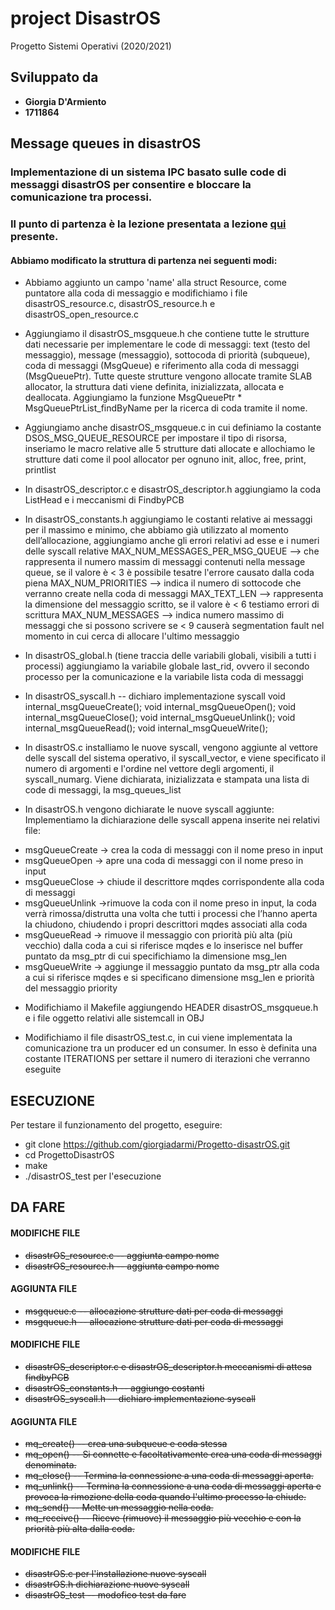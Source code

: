 # project DisastrOS
Progetto Sistemi Operativi (2020/2021)

## Sviluppato da
- **Giorgia D'Armiento**
- **1711864**

## Message queues in disastrOS 
### Implementazione di un sistema IPC basato sulle code di messaggi disastrOS per consentire e bloccare la comunicazione tra processi.
### Il punto di partenza è la lezione presentata a lezione [qui](https://gitlab.com/grisetti/sistemi_operativi_2019_20/-/tree/master/source/08_disastrOS/disastrOS_04_resources) presente.

#### Abbiamo modificato la struttura di partenza nei seguenti modi: 

- Abbiamo aggiunto un campo 'name' alla struct Resource, come puntatore alla coda di messaggio e modifichiamo i file disastrOS_resource.c, disastrOS_resource.h e disastrOS_open_resource.c

- Aggiungiamo il disastrOS_msgqueue.h che contiene tutte le strutture dati necessarie per implementare le code di messaggi: text (testo del messaggio), message (messaggio), sottocoda di priorità (subqueue), coda di messaggi (MsgQueue) e riferimento alla coda di messaggi (MsgQueuePtr). 
Tutte queste strutture vengono allocate tramite SLAB allocator, la struttura dati viene definita, inizializzata, allocata e deallocata. Aggiungiamo la funzione MsgQueuePtr * MsgQueuePtrList_findByName per la ricerca di coda tramite il nome. 

- Aggiungiamo anche disastrOS_msgqueue.c in cui definiamo la costante DSOS_MSG_QUEUE_RESOURCE per impostare il tipo di risorsa, inseriamo le macro relative alle 5 strutture dati allocate e allochiamo le strutture dati come il pool allocator per ognuno init, alloc, free, print, printlist

- In disastrOS_descriptor.c e disastrOS_descriptor.h aggiungiamo la coda ListHead e i meccanismi di FindbyPCB

- In disastrOS_constants.h aggiungiamo le costanti relative ai messaggi per il massimo e minimo, che abbiamo già utilizzato al momento dell’allocazione, aggiungiamo anche gli errori relativi ad esse e i numeri delle syscall relative
MAX_NUM_MESSAGES_PER_MSG_QUEUE --> che rappresenta il numero massim di messaggi contenuti nella message queue, se il valore è < 3 è possibile tesatre l'errore causato dalla coda piena
MAX_NUM_PRIORITIES --> indica il numero di sottocode che verranno create nella coda di messaggi
MAX_TEXT_LEN --> rappresenta la dimensione del messaggio scritto, se il valore è < 6 testiamo errori di scrittura
MAX_NUM_MESSAGES --> indica numero massimo di messaggi che si possono scrivere se < 9 causerà segmentation fault nel momento in cui cerca di allocare l'ultimo messaggio

- In disastrOS_global.h (tiene traccia delle variabili globali, visibili a tutti i processi) aggiungiamo la variabile globale last_rid, ovvero il secondo processo per la comunicazione e la variabile lista coda di messaggi

- In disastrOS_syscall.h -- dichiaro implementazione syscall 
void internal_msgQueueCreate();
void internal_msgQueueOpen();
void internal_msgQueueClose();
void internal_msgQueueUnlink();
void internal_msgQueueRead();
void internal_msgQueueWrite();

- In disastrOS.c installiamo le nuove syscall, vengono aggiunte al vettore delle syscall del sistema operativo, il syscall_vector, e viene specificato il numero di argomenti e l'ordine nel vettore degli argomenti, il syscall_numarg. Viene dichiarata, inizializzata e stampata una lista di code di messaggi, la msg_queues_list 

- In disastrOS.h vengono dichiarate le nuove syscall aggiunte:
Implementiamo la dichiarazione delle syscall appena inserite nei relativi file:
* msgQueueCreate → crea la coda di messaggi con il nome preso in input
* msgQueueOpen → apre una coda di messaggi con il nome preso in input
* msgQueueClose → chiude il descrittore mqdes corrispondente alla coda di messaggi
* msgQueueUnlink →rimuove la coda con il nome preso in input, la coda verrà rimossa/distrutta una volta che tutti i processi che l’hanno aperta la chiudono, chiudendo i propri descrittori mqdes associati alla coda
* msgQueueRead → rimuove il messaggio con priorità più alta (più vecchio) dalla coda a cui si riferisce mqdes e lo inserisce nel buffer puntato da msg_ptr di cui specifichiamo la dimensione msg_len
* msgQueueWrite → aggiunge il messaggio puntato da msg_ptr alla coda a cui si riferisce mqdes e si specificano dimensione msg_len e priorità del messaggio priority

- Modifichiamo il Makefile aggiungendo HEADER disastrOS_msgqueue.h e i file oggetto relativi alle sistemcall in OBJ  

- Modifichiamo il file disastrOS_test.c, in cui viene implementata la comunicazione tra un producer ed un consumer. In esso è definita una costante ITERATIONS per settare il numero di iterazioni che verranno eseguite

## ESECUZIONE
Per testare il funzionamento del progetto, eseguire:
- git clone https://github.com/giorgiadarmi/Progetto-disastrOS.git
- cd ProgettoDisastrOS
- make
- ./disastrOS_test per l'esecuzione 

## DA FARE

#### MODIFICHE FILE
- <del>disastrOS_resource.c -- aggiunta campo nome</del>
- <del>disastrOS_resource.h -- aggiunta campo nome</del> 

#### AGGIUNTA FILE
- <del>msgqueue.c -- allocazione strutture dati per coda di messaggi</del>
- <del>msgqueue.h -- allocazione strutture dati per coda di messaggi</del>

#### MODIFICHE FILE
- <del>disastrOS_descriptor.c e disastrOS_descriptor.h meccanismi di attesa findbyPCB</del>
- <del>disastrOS_constants.h -- aggiungo costanti</del>
- <del>disastrOS_syscall.h -- dichiaro implementazione syscall</del>

#### AGGIUNTA FILE
- <del>mq_create() -- crea una subqueue e coda stessa</del>
- <del>mq_open() -- Si connette e facoltativamente crea una coda di messaggi denominata.</del>
- <del>mq_close() -- Termina la connessione a una coda di messaggi aperta.</del>
- <del>mq_unlink() -- Termina la connessione a una coda di messaggi aperta e provoca la rimozione della coda quando l'ultimo processo la chiude.</del>
- <del>mq_send() -- Mette un messaggio nella coda.</del>
- <del>mq_receive() -- Riceve (rimuove) il messaggio più vecchio e con la priorità più alta dalla coda.</del>

#### MODIFICHE FILE
- <del>disastrOS.c per l'installazione nuove syscall</del>
- <del>disastrOS.h dichiarazione nuove syscall</del>
- <del>disastrOS_test -- modofico test da fare</del>

